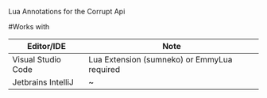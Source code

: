 Lua Annotations for the Corrupt Api

#Works with 

| Editor/IDE  | Note |
| ------------- | ------------- |
| Visual Studio Code  | Lua Extension (sumneko) or EmmyLua required  |
| Jetbrains IntelliJ  | ~ |
